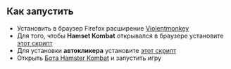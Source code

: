 ## Как запустить
- Установить в браузер Firefox расширение [Violentmonkey](https://addons.mozilla.org/ru/firefox/addon/violentmonkey/)
- Для того, чтобы **Hamset Kombat** открывался в браузере установите [этот скрипт](https://github.com/)
- Для установки **автокликера** установите [этот скрипт](https://github.com/mudachyo/Hamster-Kombat/raw/main/hamster-autoclicker.user.js)
- Открыть [Бота Hamster Kombat](https://web.telegram.org/k/#?tgaddr=tg%3A%2F%2Fresolve%3Fdomain%3Dhamster_kombat_bot%26appname%3Dstart%26startapp%3DkentId2475526) и запустить игру




